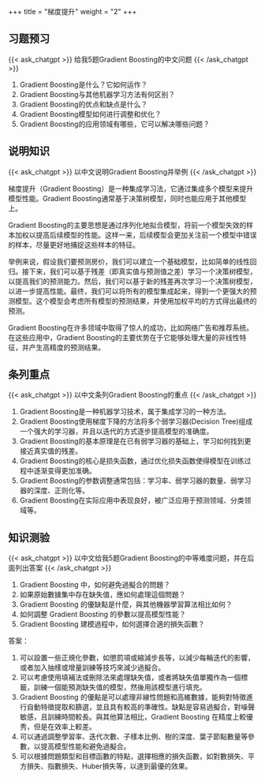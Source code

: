 +++
title = "梯度提升"
weight = "2"
+++
## 习题预习
{{< ask_chatgpt >}}
给我5题Gradient Boosting的中文问题
{{< /ask_chatgpt >}}

1. Gradient Boosting是什么？它如何运作？
2. Gradient Boosting与其他机器学习方法有何区别？
3. Gradient Boosting的优点和缺点是什么？
4. Gradient Boosting模型如何进行调整和优化？
5. Gradient Boosting的应用领域有哪些，它可以解决哪些问题？   

## 说明知识
{{< ask_chatgpt >}}
以中文说明Gradient Boosting并举例
{{< /ask_chatgpt >}}

梯度提升（Gradient Boosting）是一种集成学习法，它通过集成多个模型来提升模型性能。Gradient Boosting通常基于决策树模型，同时也能应用于其他模型上。

Gradient Boosting的主要思想是通过序列化地拟合模型，将前一个模型失效的样本加权以提高后续模型的性能。这样一来，后续模型会更加关注前一个模型中错误的样本，尽量更好地捕捉这些样本的特征。

举例来说，假设我们要预测房价，我们可以建立一个基础模型，比如简单的线性回归。接下来，我们可以基于残差（即真实值与预测值之差）学习一个决策树模型，以提高我们的预测能力。然后，我们可以基于新的残差再次学习一个决策树模型，以进一步提高性能。最终，我们可以将所有的模型集成起来，得到一个更强大的预测模型。这个模型会考虑所有模型的预测结果，并使用加权平均的方式得出最终的预测。

Gradient Boosting在许多领域中取得了惊人的成功，比如网络广告和推荐系统。在这些应用中，Gradient Boosting的主要优势在于它能够处理大量的非线性特征，并产生高精度的预测结果。   

## 条列重点
{{< ask_chatgpt >}}
以中文条列Gradient Boosting的重点
{{< /ask_chatgpt >}}

1. Gradient Boosting是一种机器学习技术，属于集成学习的一种方法。
2. Gradient Boosting使用梯度下降的方法将多个弱学习器(Decision Tree)组成一个强大的学习器，并且以迭代的方式逐步提高模型的准确度。
3. Gradient Boosting的基本原理是在已有弱学习器的基础上，学习如何找到更接近真实值的残差。
4. Gradient Boosting的核心是损失函数，通过优化损失函数使得模型在训练过程中逐渐变得更加准确。
5. Gradient Boosting的参数调整通常包括：学习率、弱学习器的数量、弱学习器的深度、正则化等。
6. Gradient Boosting在实际应用中表现良好，被广泛应用于预测领域、分类领域等。   

## 知识测验
{{< ask_chatgpt >}}
以中文给我5题Gradient Boosting的中等难度问题，并在后面列出答案
{{< /ask_chatgpt >}}

1. Gradient Boosting 中，如何避免過擬合的問題？
2. 如果原始數據集中存在缺失值，應如何處理這個問題？
3. Gradient Boosting 的優缺點是什麼，與其他機器學習算法相比如何？
4. 如何調整 Gradient Boosting 的參數以提高模型性能？
5. Gradient Boosting 建模過程中，如何選擇合適的損失函數？

答案：
1. 可以設置一些正規化參數，如懲罰項或縮減步長等，以減少每輪迭代的影響，或者加入抽樣或增量訓練等技巧來減少過擬合。
2. 可以考慮使用填補法或刪除法來處理缺失值，或者將缺失值單獨作為一個標籤，訓練一個能預測缺失值的模型，然後用該模型進行填充。
3. Gradient Boosting 的優點是可以處理非線性問題和高維數據，能夠對特徵進行自動特徵提取和篩選，並且具有較高的準確性。缺點是容易過擬合，對噪聲敏感，且訓練時間較長。與其他算法相比，Gradient Boosting 在精度上較優秀，但是在效率上較差。
4. 可以通過調整學習率、迭代次數、子樣本比例、樹的深度、葉子節點數量等參數，以提高模型性能和避免過擬合。
5. 可以根據問題類型和目標函數的特點，選擇相應的損失函數，如對數損失、平方損失、指數損失、Huber損失等，以達到最優的效果。   

